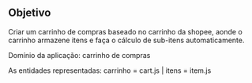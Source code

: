 ## Objetivo

Criar um carrinho de compras baseado no carrinho da shopee, aonde o carrinho armazene itens e faça o cálculo de sub-itens automaticamente.

Domínio da aplicação: carrinho de compras

As entidades representadas: 
carrinho = cart.js | itens = item.js
